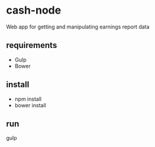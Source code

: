 # cash-node
Web app for getting and manipulating earnings report data

## requirements
- Gulp
- Bower

## install

- npm install
- bower install

## run

gulp
